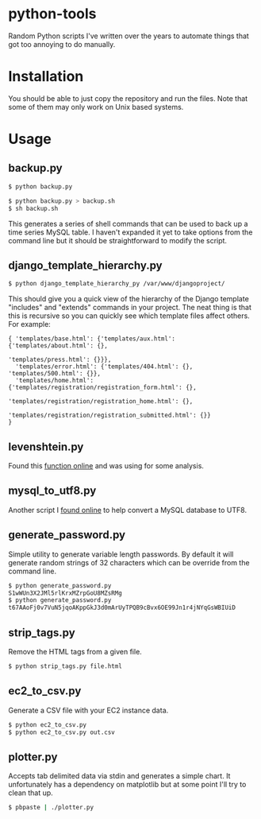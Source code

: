 # python-tools
Random Python scripts I've written over the years to automate things that got too annoying to do manually.

# Installation
You should be able to just copy the repository and run the files. Note that some of them may only work on Unix based systems.

# Usage

## backup.py
``` bash
$ python backup.py

$ python backup.py > backup.sh
$ sh backup.sh
```

This generates a series of shell commands that can be used to back up a time series MySQL table. I haven't expanded it yet to take options from the command line but it should be straightforward to modify the script.

## django_template_hierarchy.py
``` bash
$ python django_template_hierarchy_py /var/www/djangoproject/
```

This should give you a quick view of the hierarchy of the Django template "includes" and "extends" commands in your project. The neat thing is that this is recursive so you can quickly see which template files affect others. For example:

```
{ 'templates/base.html': {'templates/aux.html': {'templates/about.html': {},
                                                 'templates/press.html': {}}},
  'templates/error.html': {'templates/404.html': {}, 'templates/500.html': {}},
  'templates/home.html': {'templates/registration/registration_form.html': {},
                         'templates/registration/registration_home.html': {},
                         'templates/registration/registration_submitted.html': {}}
}
```

## levenshtein.py

Found this [function online](http://hetland.org/coding/python/levenshtein.py) and was using for some analysis.

## mysql_to_utf8.py

Another script I [found online](http://stackoverflow.com/questions/2108824/mysql-incorrect-string-value-error-when-save-unicode-string-in-django/11597447#11597447) to help convert a MySQL database to UTF8.

## generate_password.py

Simple utility to generate variable length passwords. By default it will generate random strings of 32 characters which can be override from the command line.

``` bash
$ python generate_password.py
S1wWUn3X2JMl5rlKrxMZrpGoU8MZsRMg
$ python generate_password.py
t67AAoFj0v7VuN5jqoAKppGkJ3d0mArUyTPQB9cBvx6OE99Jn1r4jNYqGsWBIUiD
```

## strip_tags.py

Remove the HTML tags from a given file.

``` bash
$ python strip_tags.py file.html
```

## ec2_to_csv.py

Generate a CSV file with your EC2 instance data.

``` bash
$ python ec2_to_csv.py
$ python ec2_to_csv.py out.csv
```

## plotter.py

Accepts tab delimited data via stdin and generates a simple chart. It unfortunately has a dependency on matplotlib but at some point I'll try to clean that up.

``` bash
$ pbpaste | ./plotter.py
```
